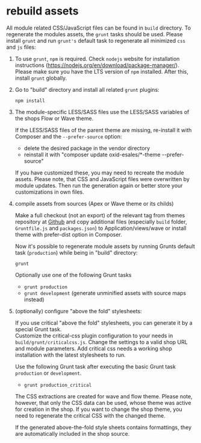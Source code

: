 # rebuild assets

All module related CSS/JavaScript files can be found in ``build`` directory. To 
regenerate the modules assets, the ``grunt`` tasks should be used. Please 
install ``grunt`` and run ``grunt's`` default task to regenerate all minimized 
``css`` and ``js`` files:

1. To use `grunt`, `npm` is required. Check ``nodejs`` website for 
   installation instructions (https://nodejs.org/en/download/package-manager/). 
   Please make sure you have the LTS version of `npm` installed. 
   After this, install ``grunt`` globally. 

2. Go to "build" directory and install all related `grunt` plugins:

	```
    npm install
    ```

3. The module-specific LESS/SASS files use the LESS/SASS variables of the shops 
   Flow or Wave theme. 
   
   If the LESS/SASS files of the parent theme are missing, re-install it with Composer 
   and the `--prefer-source` option:

   - delete the desired package in the vendor directory
   - reinstall it with "composer update oxid-esales/*-theme --prefer-source"
   
   If you have customized these, you may need to recreate the 
   module assets. Please note, that CSS and JavaScript files were overwritten by module 
   updates. Then run the generation again or better store your customizations in own files.

4. compile assets from sources (Apex or Wave theme or its childs)

    Make a full checkout (not an export) of the relevant tag from themes repository at [Github](https://github.com/OXID-eSales/) 
    and copy additional files (especially `build` folder, `Gruntfile.js` and `packages.json`) to 
    Application/views/wave or install theme with prefer-dist option in Composer.

    Now it's possible to regenerate module assets by running Grunts default
    task (`production`) while being in "build" directory:

    ```
    grunt
    ```

    Optionally use one of the following Grunt tasks
    - `grunt production`
    - `grunt development` (generate unminified assets with source maps instead)

5. (optionally) configure "above the fold" stylesheets:

    If you use critical "above the fold" stylesheets, you can generate it by a special Grunt task.  
    Customize the critical-css plugin configuration to your needs in 
    `build/grunt/criticalcss.js`. Change the settings to a valid shop URL and module parameters. Add critical css 
    needs a working shop installation with the latest stylesheets to run.
    
    Use the following Grunt task after executing the basic Grunt task `production` or `development`.
    - `grunt production_critical`
    
    The CSS extractions are created for wave and flow theme. Please note, however, 
    that only the CSS  data can be used, whose theme was active for creation in the shop. If you want 
    to change the shop theme, you need to regenerate the critical CSS with the changed theme.
    
    If the generated above-the-fold style sheets contains formattings, they are 
    automatically included in the shop source.
